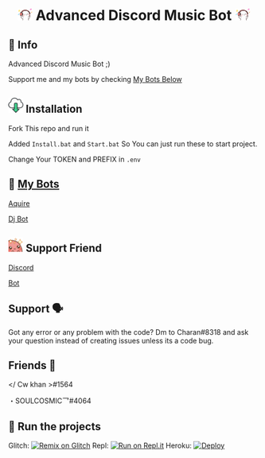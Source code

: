 <h1 align="center"><img src="./assets/Music.gif" width="30px"> Advanced Discord Music Bot <img src="./assets/Music.gif" width="30px"></h1>

## 📝 Info
Advanced Discord Music Bot ;)

Support me and my bots by checking [My Bots Below](https://github.com/compteccharan/Advanced-Discord-Music-Bot/#-my-bots)

<h2 align="left"><img src="./assets/316264057659326464.png" width="30px"> Installation </h2>
Fork This repo and run it

Added `Install.bat` and `Start.bat` So You can just run these to start project.

Change Your TOKEN and PREFIX in `.env`

## :robot: [My Bots](https://top.gg/bot/816987224662999040)
[Aquire](https://top.gg/bot/816987224662999040)

[Dj Bot](https://discord.com/oauth2/authorize?client_id=818410071653351474&scope=bot)
 

<h2 align="left"><img src="./assets/821437673448800256.png" width="30px"> Support Friend </h2>

[Discord](https://discord.gg/tsWa6CEupW)

[Bot](https://discord.com/api/oauth2/authorize?client_id=744597377406599188&permissions=8&scope=bot)
  
## Support :speaking_head: 
Got any error or any problem with the code? Dm to Charan#8318 and ask your question instead of creating issues unless its a code bug.

## Friends :gift_heart:
</ Cw khan >#1564

・SOULCOSMIC乛#4064


## 💨 Run the projects
Glitch: [![Remix on Glitch](https://cdn.glitch.com/2703baf2-b643-4da7-ab91-7ee2a2d00b5b%2Fremix-button.svg)](https://glitch.com/edit/#!/import/github/compteccharan/Advanced-Discord-Music-Bot)
Repl: [![Run on Repl.it](https://repl.it/badge/github/SudhanPlayz/Discord-MusicBot)](https://repl.it/github/compteccharan/Advanced-Discord-Music-Bot)
Heroku: [![Deploy](https://www.herokucdn.com/deploy/button.svg)](https://heroku.com/deploy?template=https://github.com/compteccharan/Advanced-Discord-Music-Bot/)
